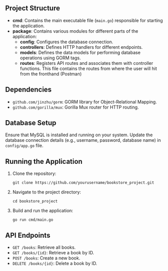 ## Project Structure

- **cmd**: Contains the main executable file (`main.go`) responsible for starting the application.
- **package**: Contains various modules for different parts of the application:
  - **config**: Configures the database connection.
  - **controllers**: Defines HTTP handlers for different endpoints.
  - **models**: Defines the data models for performing database operations using GORM tags.
  - **routes**: Registers API routes and associates them with controller functions. This file contains the routes from where the user will hit from the fronthand (Postman)

## Dependencies

- `github.com/jinzhu/gorm`: GORM library for Object-Relational Mapping.
- `github.com/gorilla/mux`: Gorilla Mux router for HTTP routing.

## Database Setup

Ensure that MySQL is installed and running on your system. Update the database connection details (e.g., username, password, database name) in `config/app.go` file.

## Running the Application

1. Clone the repository:

    ```
    git clone https://github.com/yourusername/bookstore_project.git
    ```

2. Navigate to the project directory:

    ```
    cd bookstore_project
    ```

3. Build and run the application:

    ```
    go run cmd/main.go
    ```

## API Endpoints

- `GET /books`: Retrieve all books.
- `GET /books/{id}`: Retrieve a book by ID.
- `POST /books`: Create a new book.
- `DELETE /books/{id}`: Delete a book by ID.


